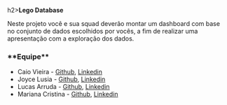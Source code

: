 h2>**Lego Database** </h2>

<p>Neste projeto você e sua squad deverão montar um dashboard com base no conjunto de dados escolhidos
por vocês, a fim de realizar uma apresentação com a exploração dos dados.</p>

<h3>**Equipe** </h3>
<ul>
<li> Caio Vieira - <a href="https://github.com/CaioLima96">Github</a>, <a href="http://linkedin.com/in/caiovieiralima/"> Linkedin</a></li>
<li>Joyce Lusia - <a href="https://github.com/joycelusia">Github</a>, <a href="https://www.linkedin.com/in/joyce-lusia/"> Linkedin</a></li>
<li> Lucas Arruda - <a href="https://github.com/Lucas7Code">Github</a>, <a href= "https://www.linkedin.com/in/lucas-a-alves-1685681b3/"> Linkedin</a></li>
<li> Mariana Cristina - <a href="https://github.com/mmcrisx">Github</a>,  <a href= "https://www.linkedin.com/in/marianacristinadiasdossantos/"> Linkedin</a></li>